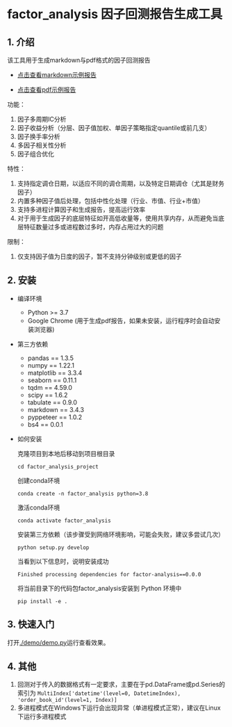 # factor_analysis 因子回测报告生成工具

## 1. 介绍
该工具用于生成markdown与pdf格式的因子回测报告

- [点击查看markdown示例报告](/factor_analysis_output/factor1/factor1_report.md)

- [点击查看pdf示例报告](/factor_analysis_output/factor1/factor1_report.pdf)

功能：
1. 因子多周期IC分析
2. 因子收益分析（分层、因子值加权、单因子策略指定quantile或前几支）
3. 因子换手率分析
4. 多因子相关性分析
5. 因子组合优化

特性：
1. 支持指定调仓日期，以适应不同的调仓周期，以及特定日期调仓（尤其是财务因子）
2. 内置多种因子值后处理，包括中性化处理（行业、市值、行业+市值）
3. 支持多进程计算因子和生成报告，提高运行效率
4. 对于用于生成因子的底层特征如开高低收量等，使用共享内存，从而避免当底层特征数量过多或进程数过多时，内存占用过大的问题

限制：
1. 仅支持因子值为日度的因子，暂不支持分钟级别或更低的因子


## 2. 安装
- 编译环境
    - Python >= 3.7
    - Google Chrome (用于生成pdf报告，如果未安装，运行程序时会自动安装浏览器)

- 第三方依赖
    - pandas == 1.3.5
    - numpy == 1.22.1
    - matplotlib == 3.3.4
    - seaborn == 0.11.1
    - tqdm == 4.59.0
    - scipy == 1.6.2
    - tabulate == 0.9.0
    - markdown == 3.4.3
    - pyppeteer == 1.0.2
    - bs4 == 0.0.1

- 如何安装

    克隆项目到本地后移动到项目根目录
    ```shell
    cd factor_analysis_project
    ```
    创建conda环境
    ```shell
    conda create -n factor_analysis python=3.8
    ```
    激活conda环境
    ```shell
    conda activate factor_analysis
    ```
    安装第三方依赖（该步骤受到网络环境影响，可能会失败，建议多尝试几次）
    ```shell
    python setup.py develop
    ```
    当看到以下信息时，说明安装成功
    ```shell
    Finished processing dependencies for factor-analysis==0.0.0
    ```
    将当前目录下的代码包factor_analysis安装到 Python 环境中
    ```shell
    pip install -e .
    ```

## 3. 快速入门

打开[./demo/demo.py](./demo/demo.py)运行查看效果。

## 4. 其他

1. 回测对于传入的数据格式有一定要求，主要在于pd.DataFrame或pd.Series的索引为
```MultiIndex['datetime'(level=0, DatetimeIndex), 'order_book_id'(level=1, Index)]```
2. 多进程模式在Windows下运行会出现异常（单进程模式正常），建议在Linux下运行多进程模式


